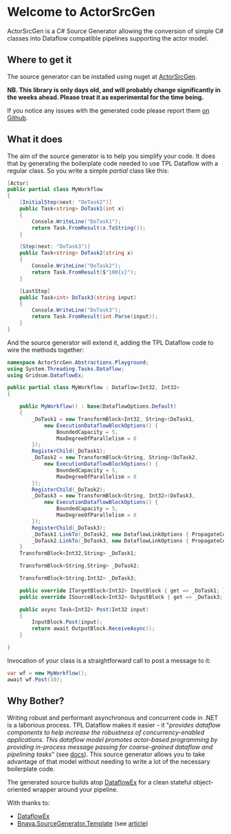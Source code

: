﻿# Welcome to ActorSrcGen 
 
ActorSrcGen is a C# Source Generator allowing the conversion of simple C#
classes into Dataflow compatible pipelines supporting the actor model.

## Where to get it

The source generator can be installed using nuget at
[ActorSrcGen](https://www.nuget.org/packages/ActorSrcGen).

**NB. This library is only days old, and will probably change significantly in
the weeks ahead.  Please treat it as experimental for the time being.**

If you notice any issues with the generated code please report them [on
Github](https://github.com/aabs/ActorSrcGen/issues).

## What it does

The aim of the source generator is to help you simplify your code.  It does that
by generating the boilerplate code needed to use TPL Dataflow with a regular
class. So you write a simple *partial* class like this:

```csharp
[Actor]
public partial class MyWorkflow
{
    [InitialStep(next: "DoTask2")]
    public Task<string> DoTask1(int x)
    {
        Console.WriteLine("DoTask1");
        return Task.FromResult(x.ToString());
    }

    [Step(next: "DoTask3")]
    public Task<string> DoTask2(string x)
    {
        Console.WriteLine("DoTask2");
        return Task.FromResult($"100{x}");
    }

    [LastStep]
    public Task<int> DoTask3(string input)
    {
        Console.WriteLine("DoTask3");
        return Task.FromResult(int.Parse(input));
    }
}
```

And the source generator will extend it, adding the TPL Dataflow code to wire the methods together:

```csharp
namespace ActorSrcGen.Abstractions.Playground;
using System.Threading.Tasks.Dataflow;
using Gridsum.DataflowEx;

public partial class MyWorkflow : Dataflow<Int32, Int32>
{

    public MyWorkflow() : base(DataflowOptions.Default)
    {
        _DoTask1 = new TransformBlock<Int32, String>(DoTask1,
            new ExecutionDataflowBlockOptions() {
                BoundedCapacity = 5,
                MaxDegreeOfParallelism = 8
        });
        RegisterChild(_DoTask1);
        _DoTask2 = new TransformBlock<String, String>(DoTask2,
            new ExecutionDataflowBlockOptions() {
                BoundedCapacity = 5,
                MaxDegreeOfParallelism = 8
        });
        RegisterChild(_DoTask2);
        _DoTask3 = new TransformBlock<String, Int32>(DoTask3,
            new ExecutionDataflowBlockOptions() {
                BoundedCapacity = 5,
                MaxDegreeOfParallelism = 8
        });
        RegisterChild(_DoTask3);
        _DoTask1.LinkTo(_DoTask2, new DataflowLinkOptions { PropagateCompletion = true });
        _DoTask2.LinkTo(_DoTask3, new DataflowLinkOptions { PropagateCompletion = true });
    }
    TransformBlock<Int32,String> _DoTask1;

    TransformBlock<String,String> _DoTask2;

    TransformBlock<String,Int32> _DoTask3;

    public override ITargetBlock<Int32> InputBlock { get => _DoTask1; }
    public override ISourceBlock<Int32> OutputBlock { get => _DoTask3; }

    public async Task<Int32> Post(Int32 input)
    {
        InputBlock.Post(input);
        return await OutputBlock.ReceiveAsync();
    }

}
```

Invocation of your class is a straightforward call to post a message to it:

```csharp
var wf = new MyWorkflow();
await wf.Post(10);
```

## Why Bother?

Writing robust and performant asynchronous and concurrent code in .NET is a
laborious process. TPL Dataflow makes it easier -  it "*provides dataflow
components to help increase the robustness of concurrency-enabled applications.
This dataflow model promotes actor-based programming by providing in-process
message passing for coarse-grained dataflow and pipelining tasks*" (see
[docs](https://learn.microsoft.com/en-us/dotnet/standard/parallel-programming/dataflow-task-parallel-library)).
This source generator allows you to take advantage of that model without needing
to write a lot of the necessary boilerplate code.

The generated source builds atop
[DataflowEx](https://github.com/gridsum/DataflowEx) for a clean stateful
object-oriented wrapper around your pipeline.

With thanks to:

- [DataflowEx](https://github.com/gridsum/DataflowEx)
- [Bnaya.SourceGenerator.Template](https://github.com/bnayae/Bnaya.SourceGenerator.Template) (see [article](https://blog.stackademic.com/source-code-generators-diy-f04229c59e1a))
